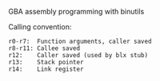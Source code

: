 GBA assembly programming with binutils

Calling convention:
```
r0-r7:  Function arguments, caller saved
r8-r11: Callee saved
r12:    Caller saved (used by blx stub)
r13:    Stack pointer
r14:    Link register
```
